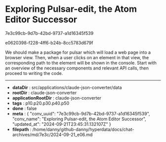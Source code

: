 # Exploring Pulsar-edit, the Atom Editor Successor

7e3c99cb-9d7b-42bd-9737-a1d16345f539

e0620398-f228-4ff6-b24b-8cc5783d679f

We should make a package for pulsar which will load a web page into a browser view. Then, when a user clicks on an element in that view, the corresponding path to the element will be shown in the console.
Start with an overview of the necessary components and relevant API calls, then proceed to writing the code.

---

* **dataDir** : src/applications/claude-json-converter/data
* **rootDir** : claude-json-converter
* **applicationRootDir** : claude-json-converter
* **tags** : p10.p20.p30.p40.p50
* **done** : false
* **meta** : {
  "conv_uuid": "7e3c99cb-9d7b-42bd-9737-a1d16345f539",
  "conv_name": "Exploring Pulsar-edit, the Atom Editor Successor",
  "updated_at": "2024-09-21T23:45:31.132107Z"
}
* **filepath** : /home/danny/github-danny/hyperdata/docs/chat-archives/md/7e3c/2024-09-21_e06.md
